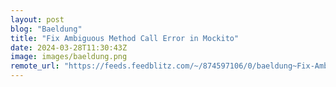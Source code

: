 ```yaml
---
layout: post
blog: "Baeldung"
title: "Fix Ambiguous Method Call Error in Mockito"
date: 2024-03-28T11:30:43Z
image: images/baeldung.png
remote_url: "https://feeds.feedblitz.com/~/874597106/0/baeldung~Fix-Ambiguous-Method-Call-Error-in-Mockito"
---
```

